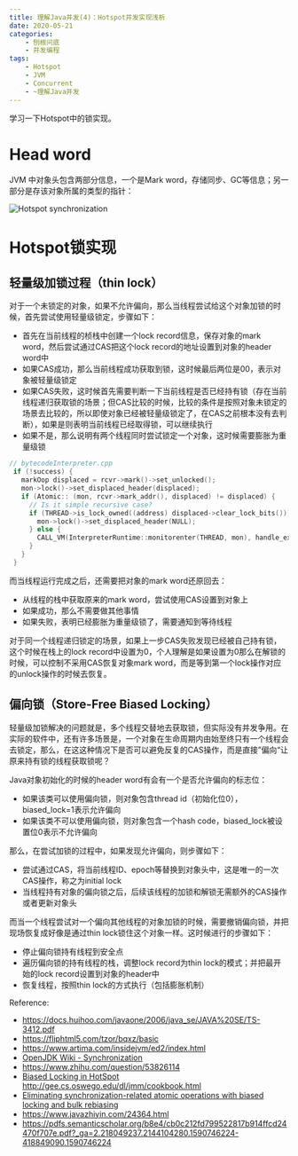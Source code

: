 ```yaml
---
title: 理解Java并发(4)：Hotspot并发实现浅析
date: 2020-05-21
categories:  
    - 刨根问底
    - 并发编程
tags:
    - Hotspot
    - JVM
    - Concurrent
    - ~理解Java并发
---
```

学习一下Hotspot中的锁实现。

<!-- more -->

# Head word

JVM 中对象头包含两部分信息，一个是Mark word，存储同步、GC等信息；另一部分是存该对象所属的类型的指针：

![Hotspot synchronization](https://wiki.openjdk.java.net/download/attachments/11829266/Synchronization.gif?version=4&modificationDate=1208918680000&api=v2)



# Hotspot锁实现
## 轻量级加锁过程（thin lock）
对于一个未锁定的对象，如果不允许偏向，那么当线程尝试给这个对象加锁的时候，首先尝试使用轻量级锁定，步骤如下：

* 首先在当前线程的桢栈中创建一个lock record信息，保存对象的mark word，然后尝试通过CAS把这个lock record的地址设置到对象的header word中
* 如果CAS成功，那么当前线程成功获取到锁，这时候最后两位是00，表示对象被轻量级锁定
* 如果CAS失败，这时候首先需要判断一下当前线程是否已经持有锁（存在当前线程递归获取锁的场景；但CAS比较的时候，比较的条件是按照对象未锁定的场景去比较的，所以即使对象已经被轻量级锁定了，在CAS之前根本没有去判断），如果是则表明当前线程已经取得锁，可以继续执行
* 如果不是，那么说明有两个线程同时尝试锁定一个对象，这时候需要膨胀为重量级锁

```c++
// bytecodeInterpreter.cpp
 if (!success) {
   markOop displaced = rcvr->mark()->set_unlocked();
   mon->lock()->set_displaced_header(displaced);
   if (Atomic:: (mon, rcvr->mark_addr(), displaced) != displaced) {
     // Is it simple recursive case?
     if (THREAD->is_lock_owned((address) displaced->clear_lock_bits())) {
       mon->lock()->set_displaced_header(NULL);
     } else {
       CALL_VM(InterpreterRuntime::monitorenter(THREAD, mon), handle_exception);
     }
   }
 }
```

而当线程运行完成之后，还需要把对象的mark word还原回去：

* 从线程的栈中获取原来的mark word，尝试使用CAS设置到对象上
* 如果成功，那么不需要做其他事情
* 如果失败，表明已经膨胀为重量级锁了，需要通知到等待线程

对于同一个线程递归锁定的场景，如果上一步CAS失败发现已经被自己持有锁，这个时候在栈上的lock record中设置为0，个人理解是如果设置为0那么在解锁的时候，可以控制不采用CAS恢复对象mark word，而是等到第一个lock操作对应的unlock操作的时候去恢复。

## 偏向锁（Store-Free Biased Locking）
轻量级加锁解决的问题就是，多个线程交替地去获取锁，但实际没有并发争用。在实际的软件中，还有许多场景是，一个对象在生命周期内由始至终只有一个线程会去锁定，那么，在这这种情况下是否可以避免反复的CAS操作，而是直接”偏向“让原来持有锁的线程获取锁呢？

Java对象初始化的时候的header word有会有一个是否允许偏向的标志位：

* 如果该类可以使用偏向锁，则对象包含thread id（初始化位0），biased_lock=1表示允许偏向
* 如果该类不可以使用偏向锁，则对象包含一个hash code，biased_lock被设置位0表示不允许偏向

那么，在尝试加锁的过程中，如果发现允许偏向，则步骤如下：

* 尝试通过CAS，将当前线程ID、epoch等替换到对象头中，这是唯一的一次CAS操作，称之为initial lock
* 当线程持有对象的偏向锁之后，后续该线程的加锁和解锁无需额外的CAS操作或者更新对象头

而当一个线程尝试对一个偏向其他线程的对象加锁的时候，需要撤销偏向锁，并把现场恢复成好像是通过thin lock锁住这个对象一样。这时候进行的步骤如下：

* 停止偏向锁持有线程到安全点
* 遍历偏向锁的持有线程的栈，调整lock record为thin lock的模式；并把最开始的lock record设置到对象的header中
* 恢复线程，按照thin lock的方式执行（包括膨胀机制）



Reference:

* https://docs.huihoo.com/javaone/2006/java_se/JAVA%20SE/TS-3412.pdf
* https://fliphtml5.com/tzor/bqxz/basic
* https://www.artima.com/insidejvm/ed2/index.html
* [OpenJDK Wiki - Synchronization](https://wiki.openjdk.java.net/display/HotSpot/Synchronization)
* https://www.zhihu.com/question/53826114
* [Biased Locking in HotSpot](https://blogs.oracle.com/dave/biased-locking-in-hotspot)
http://gee.cs.oswego.edu/dl/jmm/cookbook.html
* [Eliminating synchronization-related atomic operations with biased locking and bulk rebiasing](https://www.semanticscholar.org/paper/Eliminating-synchronization-related-atomic-with-and-Russell-Detlefs/356a2d9859520c9161d67828d45e758a24ecce20)
* https://www.javazhiyin.com/24364.html
* https://pdfs.semanticscholar.org/b8e4/cb0c212fd799522817b914ffcd24470f707e.pdf?_ga=2.218049237.2144104280.1590746224-418849090.1590746224